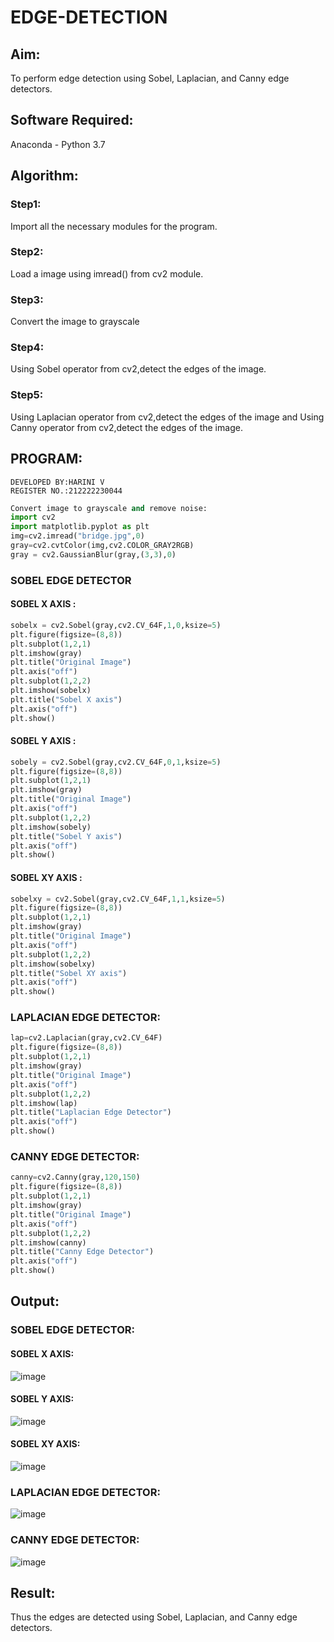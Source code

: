 # EDGE-DETECTION
## Aim:
To perform edge detection using Sobel, Laplacian, and Canny edge detectors.

## Software Required:
Anaconda - Python 3.7

## Algorithm:
### Step1:
Import all the necessary modules for the program.

### Step2:
Load a image using imread() from cv2 module.

### Step3:
Convert the image to grayscale

### Step4:
Using Sobel operator from cv2,detect the edges of the image.

### Step5:

Using Laplacian operator from cv2,detect the edges of the image and Using Canny operator from cv2,detect the edges of the image.
## PROGRAM:
```
DEVELOPED BY:HARINI V
REGISTER NO.:212222230044
```
```python
Convert image to grayscale and remove noise:
import cv2
import matplotlib.pyplot as plt
img=cv2.imread("bridge.jpg",0)
gray=cv2.cvtColor(img,cv2.COLOR_GRAY2RGB)
gray = cv2.GaussianBlur(gray,(3,3),0)
```
### SOBEL EDGE DETECTOR
#### SOBEL X AXIS :
```python
sobelx = cv2.Sobel(gray,cv2.CV_64F,1,0,ksize=5)
plt.figure(figsize=(8,8))
plt.subplot(1,2,1)
plt.imshow(gray)
plt.title("Original Image")
plt.axis("off")
plt.subplot(1,2,2)
plt.imshow(sobelx)
plt.title("Sobel X axis")
plt.axis("off")
plt.show()
```
#### SOBEL Y AXIS :
```python
sobely = cv2.Sobel(gray,cv2.CV_64F,0,1,ksize=5)
plt.figure(figsize=(8,8))
plt.subplot(1,2,1)
plt.imshow(gray)
plt.title("Original Image")
plt.axis("off")
plt.subplot(1,2,2)
plt.imshow(sobely)
plt.title("Sobel Y axis")
plt.axis("off")
plt.show()
```
#### SOBEL XY AXIS :
```python
sobelxy = cv2.Sobel(gray,cv2.CV_64F,1,1,ksize=5)
plt.figure(figsize=(8,8))
plt.subplot(1,2,1)
plt.imshow(gray)
plt.title("Original Image")
plt.axis("off")
plt.subplot(1,2,2)
plt.imshow(sobelxy)
plt.title("Sobel XY axis")
plt.axis("off")
plt.show()
```
### LAPLACIAN EDGE DETECTOR:
```py
lap=cv2.Laplacian(gray,cv2.CV_64F)
plt.figure(figsize=(8,8))
plt.subplot(1,2,1)
plt.imshow(gray)
plt.title("Original Image")
plt.axis("off")
plt.subplot(1,2,2)
plt.imshow(lap)
plt.title("Laplacian Edge Detector")
plt.axis("off")
plt.show()
```

### CANNY EDGE DETECTOR:
```python
canny=cv2.Canny(gray,120,150)
plt.figure(figsize=(8,8))
plt.subplot(1,2,1)
plt.imshow(gray)
plt.title("Original Image")
plt.axis("off")
plt.subplot(1,2,2)
plt.imshow(canny)
plt.title("Canny Edge Detector")
plt.axis("off")
plt.show()
```


## Output:
### SOBEL EDGE DETECTOR:
#### SOBEL X AXIS:
![image](https://github.com/harini1006/EDGE-DETECTION/assets/113497405/d35e60bc-fac4-440b-ab1f-324dbde81aaf)
#### SOBEL Y AXIS:
![image](https://github.com/harini1006/EDGE-DETECTION/assets/113497405/7e626092-b87a-4011-b594-3ff054c6c76a)
#### SOBEL XY AXIS:
![image](https://github.com/harini1006/EDGE-DETECTION/assets/113497405/9439a3ab-6c64-4908-be83-a440e3d0e7f6)

### LAPLACIAN EDGE DETECTOR:
![image](https://github.com/harini1006/EDGE-DETECTION/assets/113497405/ff0b937a-a018-43f1-915d-6b2dbfbe5e35)

### CANNY EDGE DETECTOR:
![image](https://github.com/harini1006/EDGE-DETECTION/assets/113497405/65b777da-56af-4923-8e7d-368f132bdfe6)

## Result:
Thus the edges are detected using Sobel, Laplacian, and Canny edge detectors.
